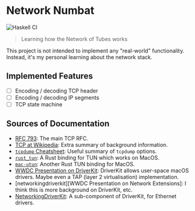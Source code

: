 # Network Numbat

![Haskell CI](https://github.com/lancelet/numbat/workflows/Haskell%20CI/badge.svg)

> Learning how the Network of Tubes works

This project is not intended to implement any "real-world" functionality.
Instead, it's my personal learning about the network stack.

## Implemented Features

- [ ] Encoding / decoding TCP header
- [ ] Encoding / decoding IP segments
- [ ] TCP state machine

## Sources of Documentation

- [RFC 793][rfc-793]: The main TCP RFC.
- [TCP at Wikipedia][tcp-wikipedia]: Extra summary of background information.
- [`tcpdump` Cheatsheet][tcpdump-cheatsheet]: Useful summary of `tcpdump`
  options.
- [`rust_tun`][rust-tun]: A Rust binding for TUN which works on MacOS.
- [`mac-utun`][mac-utun]: Another Rust TUN binding for MacOS.
- [WWDC Presentation on DriverKit][wwdc-driverkit]: DriverKit allows user-space
  macOS drivers. Maybe even a TAP (layer 2 virtualisation) implementation.
- [networkingdriverkit][WWDC Presentation on Network Extensions]: I think this 
  is more background on DriverKit, etc.
- [NetworkingDriverKit][networkingdriverkit]: A sub-component of DriverKit,
  for Ethernet drivers.

[rfc-793]: https://tools.ietf.org/html/rfc793
[tcp-wikipedia]: https://en.wikipedia.org/wiki/Transmission_Control_Protocol
[rust-tun]: https://github.com/meh/rust-tun
[mac-utun]: https://crates.io/crates/mac_utun
[tcpdump-cheatsheet]: https://www.andreafortuna.org/2018/07/18/tcpdump-a-simple-cheatsheet/
[wwdc-driverkit]: https://developer.apple.com/videos/play/wwdc2019/702/
[wwdc-network-extensions]: https://developer.apple.com/videos/play/wwdc2019/714/
[networkingdriverkit]: https://developer.apple.com/documentation/networkingdriverkit
